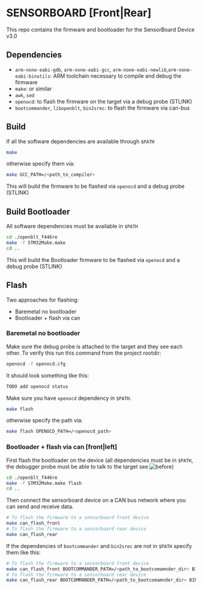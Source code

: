 # SENSORBOARD [Front|Rear]
This repo contains the firmware and bootloader for the SensorBoard Device v3.0

## Dependencies
- `arm-none-eabi-gdb`, `arm-none-eabi-gcc`, `arm-none-eabi-newlib`,`arm-none-eabi-binutils`: ARM toolchain necessary to compile and debug the firmware
- `make`: or similar
- `awk`, `sed`
- `openocd`: to flash the firmware on the target via a debug probe (STLINK)
- `bootcommander`, `libopenblt`, `bin2srec`: to flash the firmware via can-bus

## Build
If all the software dependencies are available through `$PATH`
```bash
make
```
otherwise specify them via:
```bash
make GCC_PATH=/<path_to_compiler>
```
This will build the firmware to be flashed via `openocd` and a debug probe (STLINK)
## Build Bootloader
All software dependencies must be available in `$PATH`
```bash
cd ./openblt_f446re
make -f STM32Make.make
cd ..
```
This will build the Bootloader firmware to be flashed via `openocd` and a debug probe (STLINK)

## Flash 
Two approaches for flashing:
- Baremetal no bootloader
- Bootloader + flash via can
### Baremetal no bootloader
Make sure the debug probe is attached to the target and they see each other. 
To verify this run this command from the project rootdir:
```bash
openocd -f openocd.cfg
```
It should look something like this:
```bash
TODO add openocd status
```

Make sure you have `openocd` dependency in `$PATH`.
```bash
make flash
```
otherwise specify the path via:
```bash
make flash OPENOCD_PATH=/<openocd_path>
```
### Bootloader + flash via can [front|left]
First flash the bootloader on the device (all dependencies must be in `$PATH`, the debugger probe must be able to talk to the target see ![before](##flash))
```bash
cd ./openblt_f446re
make -f STM32Make.make flash
cd ..
```
Then connect the sensorboard device on a CAN bus network where you can send and receive data.
```bash
# To flash the firmware to a sensorboard front device
make can_flash_front 
# To flash the firmware to a sensorboard rear device
make can_flash_rear 
```
If the dependencies of `bootcommander` and `bin2srec` are not in `$PATH` specify them like this:
```bash
# To flash the firmware to a sensorboard front device
make can_flash_front BOOTCOMMANDER_PATH=/<path_to_bootcomamnder_dir> BIN2SREC_PATH=/<path_to_bin2srec_dir>
# To flash the firmware to a sensorboard rear device
make can_flash_rear BOOTCOMMANDER_PATH=/<path_to_bootcomamnder_dir> BIN2SREC_PATH=/<path_to_bin2srec_dir>
```
